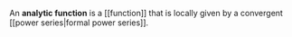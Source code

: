 An **analytic function** is a [[function]] that is locally given by a convergent [[power series|formal power series]]. 
